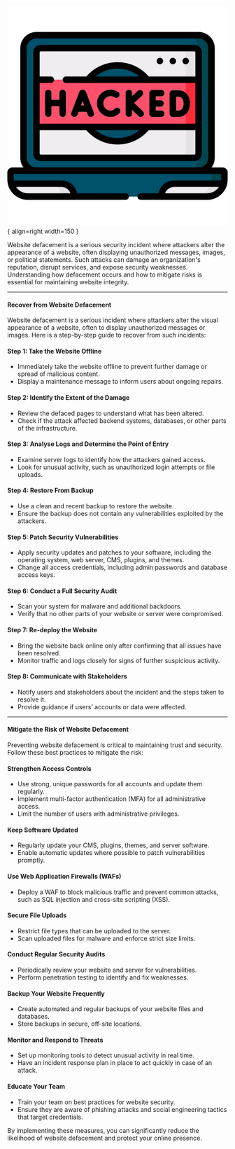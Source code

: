 

![websitedefacement.png](assets/websitedefacement.png){ align=right width=150 }

Website defacement is a serious security incident where attackers alter the appearance of a website, often displaying unauthorized messages, images, or political statements. Such attacks can damage an organization's reputation, disrupt services, and expose security weaknesses. Understanding how defacement occurs and how to mitigate risks is essential for maintaining website integrity.

---

#### Recover from Website Defacement

Website defacement is a serious incident where attackers alter the visual appearance of a website, often to display unauthorized messages or images. Here is a step-by-step guide to recover from such incidents:

#### Step 1: Take the Website Offline
- Immediately take the website offline to prevent further damage or spread of malicious content.
- Display a maintenance message to inform users about ongoing repairs.

#### Step 2: Identify the Extent of the Damage
- Review the defaced pages to understand what has been altered.
- Check if the attack affected backend systems, databases, or other parts of the infrastructure.

#### Step 3: Analyse Logs and Determine the Point of Entry
- Examine server logs to identify how the attackers gained access.
- Look for unusual activity, such as unauthorized login attempts or file uploads.

#### Step 4: Restore From Backup
- Use a clean and recent backup to restore the website.
- Ensure the backup does not contain any vulnerabilities exploited by the attackers.

#### Step 5: Patch Security Vulnerabilities
- Apply security updates and patches to your software, including the operating system, web server, CMS, plugins, and themes.
- Change all access credentials, including admin passwords and database access keys.

#### Step 6: Conduct a Full Security Audit
- Scan your system for malware and additional backdoors.
- Verify that no other parts of your website or server were compromised.

#### Step 7: Re-deploy the Website
- Bring the website back online only after confirming that all issues have been resolved.
- Monitor traffic and logs closely for signs of further suspicious activity.

#### Step 8: Communicate with Stakeholders
- Notify users and stakeholders about the incident and the steps taken to resolve it.
- Provide guidance if users’ accounts or data were affected.

---

#### Mitigate the Risk of Website Defacement

Preventing website defacement is critical to maintaining trust and security. Follow these best practices to mitigate the risk:

#### Strengthen Access Controls
- Use strong, unique passwords for all accounts and update them regularly.
- Implement multi-factor authentication (MFA) for all administrative access.
- Limit the number of users with administrative privileges.

#### Keep Software Updated
- Regularly update your CMS, plugins, themes, and server software.
- Enable automatic updates where possible to patch vulnerabilities promptly.

#### Use Web Application Firewalls (WAFs)
- Deploy a WAF to block malicious traffic and prevent common attacks, such as SQL injection and cross-site scripting (XSS).

#### Secure File Uploads
- Restrict file types that can be uploaded to the server.
- Scan uploaded files for malware and enforce strict size limits.

#### Conduct Regular Security Audits
- Periodically review your website and server for vulnerabilities.
- Perform penetration testing to identify and fix weaknesses.

#### Backup Your Website Frequently
- Create automated and regular backups of your website files and databases.
- Store backups in secure, off-site locations.

#### Monitor and Respond to Threats
- Set up monitoring tools to detect unusual activity in real time.
- Have an incident response plan in place to act quickly in case of an attack.

#### Educate Your Team
- Train your team on best practices for website security.
- Ensure they are aware of phishing attacks and social engineering tactics that target credentials.

By implementing these measures, you can significantly reduce the likelihood of website defacement and protect your online presence.
